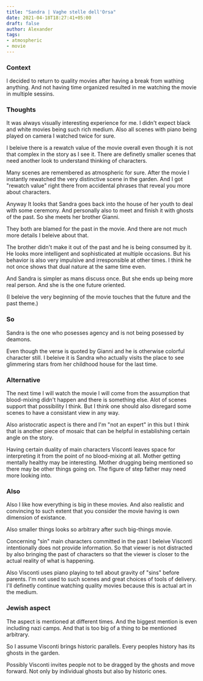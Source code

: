 ```yaml
---
title: "Sandra | Vaghe stelle dell'Orsa"
date: 2021-04-18T18:27:41+05:00
draft: false
author: Alexander
tags:
- atmospheric
- movie
---
```


### Context

I decided to return to quality movies after having a break from wathing anything.
And not having time organized resulted in me watching the movie in multiple sessins.

### Thoughts

It was always visually interesting experience for me.
I didn't expect black and white movies being such rich medium.
Also all scenes with piano being played on camera I watched twice for sure.

I beleive there is a rewatch value of the movie overall even though it is not that complex in the story as I see it.
There are definetly smaller scenes that need another look to understand thinking of characters.

Many scenes are remembered as atmospheric for sure.
After the movie I instantly rewatched the very distinctive scene in the garden.
And I got "rewatch value" right there from accidental phrases that reveal you more about characters.

Anyway It looks that Sandra goes back into the house of her youth to deal with some ceremony.
And personally also to meet and finish it with ghosts of the past.
So she meets her brother Gianni.

They both are blamed for the past in the movie.
And there are not much more details I beleive about that.

The brother didn't make it out of the past and he is being consumed by it.
He looks more intelligent and sophisticated at multiple occasions.
But his behavior is also very impulsive and irresponsible at other times.
I think he not once shows that dual nature at the same time even.

And Sandra is simpler as mans discuss once.
But she ends up being more real person.
And she is the one future oriented.

(I beleive the very beginning of the movie touches that the future and the past theme.)

### So

Sandra is the one who posesses agency and is not being posessed by deamons.

Even though the verse is quoted by Gianni and he is otherwise colorful character still.
I beleive it is Sandra who actually visits the place to see glimmering stars from her childhood house for the last time.

### Alternative

The next time I will watch the movie I will come from the assumption that blood-mixing didn't happen and there is something else.
Alot of scenes support that possibility I think.
But I think one should also disregard some scenes to have a consistant view in any way.

Also aristocratic aspect is there and I'm "not an expert" in this but I think that is another piece of mosaic that can be helpful in establishing certain angle on the story.

Having certain duality of main characters Visconti leaves space for interpreting it from the point of no blood-mixing at all.
Mother getting mentally healthy may be interesting.
Mother drugging being mentioned so there may be other things going on.
The figure of step father may need more looking into.

### Also

Also I like how everything is big in these movies.
And also realistic and convincing to such extent
that you consider the movie having is own dimension of existance.

Also smaller things looks so arbitrary after such big-things movie.

Concerning "sin" main characters committed in the past I beleive Visconti intentionally does not provide information.
So that viewer is not distracted by also bringing the past of characters so that the viewer is closer to the actual reality of what is happening.

Also Visconti uses piano playing to tell about gravity of "sins" before parents.
I'm not used to such scenes and great choices of tools of delivery.
I'll definetly continue watching quality movies because this is actual art in the medium.

### Jewish aspect

The aspect is mentioned at different times.
And the biggest mention is even including nazi camps.
And that is too big of a thing to be mentioned arbitrary.

So I assume Visconti brings historic parallels.
Every peoples history has its ghosts in the garden.

Possibly Visconti invites people not to be dragged by the ghosts and move forward.
Not only by individual ghosts but also by historic ones.
